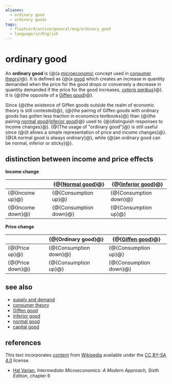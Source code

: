 ```yaml
---
aliases:
  - ordinary good
  - ordinary goods
tags:
  - flashcard/active/general/eng/ordinary_good
  - language/in/English
---
```


# ordinary good

An __ordinary good__ is {@{a [microeconomic](microeconomics.md) concept used in [consumer theory](consumer%20choice.md)}@}. It is defined as {@{a [good](goods.md) which creates an increase in quantity demanded when the price for the good drops or conversely a decrease in quantity demanded if the price for the good increases, _[ceteris paribus](ceteris%20paribus.md)_}@}. It is {@{the opposite of a [Giffen good](Giffen%20goods.md)}@}. <!--SR:!2025-01-31,54,310!2025-07-13,175,310!2025-02-20,71,321-->

Since {@{the existence of Giffen goods outside the realm of economic theory is still contested}@}, {@{the pairing of Giffen goods with ordinary goods has gotten less traction in economics textbooks}@} than {@{the pairing [normal good](normal%20good.md)/[inferior good](inferior%20good.md)}@} used to {@{distinguish responses to income changes}@}. {@{The usage of "ordinary good"}@} is still useful since {@{it allows a simple representation of price and income changes}@}. {@{A normal good is always ordinary}@}, while {@{an ordinary good can be normal, inferior or sticky}@}. <!--SR:!2025-02-03,57,310!2025-02-21,72,321!2025-01-20,43,290!2025-02-23,74,321!2025-02-20,71,321!2025-02-05,58,310!2025-02-22,73,321!2025-02-19,70,321-->

## distinction between income and price effects

<!-- markdownlint-disable-next-line MD036 -->
__Income change__

|                   | {@{[Normal good](normal%20good.md)}@} | {@{[Inferior good](inferior%20good.md)}@} |
| ----------------- | ------------------------------------- | ----------------------------------------- |
| {@{Income up}@}   | {@{Consumption up}@}                  | {@{Consumption down}@}                    |
| {@{Income down}@} | {@{Consumption down}@}                | {@{Consumption up}@}                      | <!--SR:!2025-02-06,59,310!2025-07-18,180,310!2025-02-07,60,310!2025-02-19,70,321!2025-02-15,67,310!2025-02-23,74,321!2025-02-22,73,321!2025-02-20,71,321-->

<!-- markdownlint-disable-next-line MD036 -->
__Price change__

|                  | {@{__Ordinary good__}@} | {@{[Giffen good](Giffen%20goods.md)}@} |
| ---------------- | ----------------------- | -------------------------------------- |
| {@{Price up}@}   | {@{Consumption down}@}  | {@{Consumption up}@}                   |
| {@{Price down}@} | {@{Consumption up}@}    | {@{Consumption down}@}                 | <!--SR:!2025-02-15,67,310!2025-02-04,58,310!2025-02-14,66,310!2025-02-22,73,321!2025-02-21,72,321!2025-02-23,74,321!2025-02-08,61,310!2025-02-21,72,321-->

## see also

- [supply and demand](supply%20and%20demand.md)
- [consumer theory](consumer%20choice.md)
- [Giffen good](Giffen%20goods.md)
- [inferior good](inferior%20good.md)
- [normal good](normal%20good.md)
- [capital good](capital%20(economics).md)

## references

This text incorporates [content](https://en.wikipedia.org/wiki/ordinary_good) from [Wikipedia](Wikipedia.md) available under the [CC BY-SA 4.0](https://creativecommons.org/licenses/by-sa/4.0/) license.

- [Hal Varian](Hal%20Varian.md), _Intermediate Microeconomics: A Modern Approach, Sixth Edition_, chapter 6

<!-- ![microeconomics stub icon](https://upload.wikimedia.org/wikipedia/commons/thumb/4/4d/Usdollar100front.jpg/40px-Usdollar100front.jpg) _This article related to [microeconomics](microeconomics.md) is a [stub](https://en.wikipedia.org/wiki/Wikipedia:Stub). You can help Wikipedia by [expanding it](https://en.wikipedia.org/w/index.php?title=Ordinary_good&action=edit)._ -->
